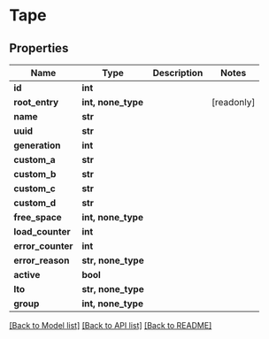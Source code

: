 # Tape


## Properties

Name | Type | Description | Notes
------------ | ------------- | ------------- | -------------
**id** | **int** |  | 
**root_entry** | **int, none_type** |  | [readonly] 
**name** | **str** |  | 
**uuid** | **str** |  | 
**generation** | **int** |  | 
**custom_a** | **str** |  | 
**custom_b** | **str** |  | 
**custom_c** | **str** |  | 
**custom_d** | **str** |  | 
**free_space** | **int, none_type** |  | 
**load_counter** | **int** |  | 
**error_counter** | **int** |  | 
**error_reason** | **str, none_type** |  | 
**active** | **bool** |  | 
**lto** | **str, none_type** |  | 
**group** | **int, none_type** |  | 

[[Back to Model list]](../#documentation-for-models) [[Back to API list]](../#documentation-for-api-endpoints) [[Back to README]](../)


